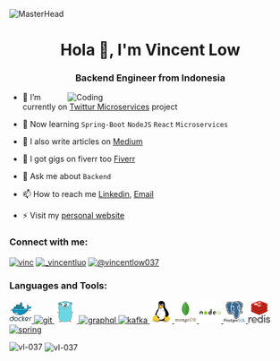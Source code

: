 ![MasterHead](https://developers.giphy.com/branch/master/static/api-512d36c09662682717108a38bbb5c57d.gif)

<h1 align="center">Hola 👋, I'm Vincent Low</h1>
<h3 align="center">Backend Engineer from Indonesia</h3>
<img align="right" alt="Coding" width="400" src="https://www.uniagents.com/assets/images/skype-session.gif">

- 🔭 I’m currently on [Twittur Microservices](https://github.com/VL037-twittur) project

- 🌱 Now learning `Spring-Boot` `NodeJS` `React` `Microservices`

- 📝 I also write articles on [Medium](https://vincentlow037.medium.com/)

- 📜 I got gigs on fiverr too [Fiverr](https://www.fiverr.com/vincent_low037)

- 💬 Ask me about `Backend`

- 📫 How to reach me [Linkedin](https://www.linkedin.com/in/vinc), [Email](mailto:vincentlow.037@gmail.com)

- ⚡ Visit my [personal website](https://vinc-personal.netlify.app/)

<h3 align="left">Connect with me:</h3>
<p align="left">
<a href="https://linkedin.com/in/vinc" target="blank"><img align="center" src="https://raw.githubusercontent.com/rahuldkjain/github-profile-readme-generator/master/src/images/icons/Social/linked-in-alt.svg" alt="vinc" height="30" width="40" /></a>
<a href="https://instagram.com/_vincentluo" target="blank"><img align="center" src="https://raw.githubusercontent.com/rahuldkjain/github-profile-readme-generator/master/src/images/icons/Social/instagram.svg" alt="_vincentluo" height="30" width="40" /></a>
<a href="https://medium.com/@vincentlow037" target="blank"><img align="center" src="https://raw.githubusercontent.com/rahuldkjain/github-profile-readme-generator/master/src/images/icons/Social/medium.svg" alt="@vincentlow037" height="30" width="40" /></a>
</p>

<h3 align="left">Languages and Tools:</h3>
<p align="left"> <a href="https://www.docker.com/" target="_blank" rel="noreferrer"> <img src="https://raw.githubusercontent.com/devicons/devicon/master/icons/docker/docker-original-wordmark.svg" alt="docker" width="40" height="40"/> </a> <a href="https://git-scm.com/" target="_blank" rel="noreferrer"> <img src="https://www.vectorlogo.zone/logos/git-scm/git-scm-icon.svg" alt="git" width="40" height="40"/> </a> <a href="https://golang.org" target="_blank" rel="noreferrer"> <img src="https://raw.githubusercontent.com/devicons/devicon/master/icons/go/go-original.svg" alt="go" width="40" height="40"/> </a> <a href="https://graphql.org" target="_blank" rel="noreferrer"> <img src="https://www.vectorlogo.zone/logos/graphql/graphql-icon.svg" alt="graphql" width="40" height="40"/> </a> <a href="https://kafka.apache.org/" target="_blank" rel="noreferrer"> <img src="https://www.vectorlogo.zone/logos/apache_kafka/apache_kafka-icon.svg" alt="kafka" width="40" height="40"/> </a> <a href="https://www.linux.org/" target="_blank" rel="noreferrer"> <img src="https://raw.githubusercontent.com/devicons/devicon/master/icons/linux/linux-original.svg" alt="linux" width="40" height="40"/> </a> <a href="https://www.mongodb.com/" target="_blank" rel="noreferrer"> <img src="https://raw.githubusercontent.com/devicons/devicon/master/icons/mongodb/mongodb-original-wordmark.svg" alt="mongodb" width="40" height="40"/> </a> <a href="https://nodejs.org" target="_blank" rel="noreferrer"> <img src="https://raw.githubusercontent.com/devicons/devicon/master/icons/nodejs/nodejs-original-wordmark.svg" alt="nodejs" width="40" height="40"/> </a> <a href="https://www.postgresql.org" target="_blank" rel="noreferrer"> <img src="https://raw.githubusercontent.com/devicons/devicon/master/icons/postgresql/postgresql-original-wordmark.svg" alt="postgresql" width="40" height="40"/> </a> <a href="https://redis.io" target="_blank" rel="noreferrer"> <img src="https://raw.githubusercontent.com/devicons/devicon/master/icons/redis/redis-original-wordmark.svg" alt="redis" width="40" height="40"/> </a> <a href="https://spring.io/" target="_blank" rel="noreferrer"> <img src="https://www.vectorlogo.zone/logos/springio/springio-icon.svg" alt="spring" width="40" height="40"/> </a> </p>

<p><img align="left" src="https://github-readme-stats.vercel.app/api/top-langs?username=vl-037&show_icons=true&locale=en&layout=compact&theme=dracula" alt="vl-037" /></p>

<p>&nbsp;<img align="center" src="https://github-readme-stats.vercel.app/api?username=vl-037&show_icons=true&locale=en&theme=dracula" alt="vl-037" /></p>
